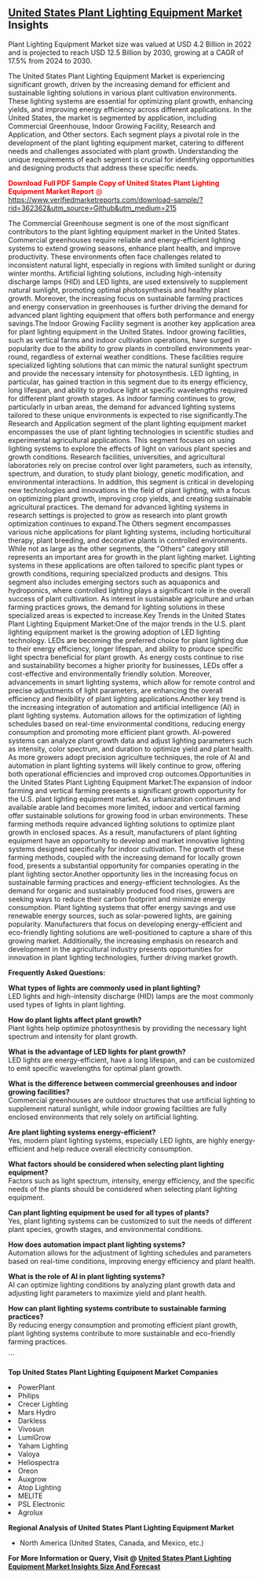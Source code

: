 <h2><a href="https://www.verifiedmarketreports.com/download-sample/?rid=362362&amp;utm_source=Github&amp;utm_medium=215" target="_blank">United States Plant Lighting Equipment Market</a> Insights</h2><p>Plant Lighting Equipment Market size was valued at USD 4.2 Billion in 2022 and is projected to reach USD 12.5 Billion by 2030, growing at a CAGR of 17.5% from 2024 to 2030.</p><p><p>The United States Plant Lighting Equipment Market is experiencing significant growth, driven by the increasing demand for efficient and sustainable lighting solutions in various plant cultivation environments. These lighting systems are essential for optimizing plant growth, enhancing yields, and improving energy efficiency across different applications. In the United States, the market is segmented by application, including Commercial Greenhouse, Indoor Growing Facility, Research and Application, and Other sectors. Each segment plays a pivotal role in the development of the plant lighting equipment market, catering to different needs and challenges associated with plant growth. Understanding the unique requirements of each segment is crucial for identifying opportunities and designing products that address these specific needs. <p><span class=""><span style="color: #ff0000;"><strong>Download Full PDF Sample Copy of United States Plant Lighting Equipment Market Report</strong> @ </span><a href="https://www.verifiedmarketreports.com/download-sample/?rid=362362&amp;utm_source=Github&amp;utm_medium=215" target="_blank">https://www.verifiedmarketreports.com/download-sample/?rid=362362&amp;utm_source=Github&amp;utm_medium=215</a></span></p>The Commercial Greenhouse segment is one of the most significant contributors to the plant lighting equipment market in the United States. Commercial greenhouses require reliable and energy-efficient lighting systems to extend growing seasons, enhance plant health, and improve productivity. These environments often face challenges related to inconsistent natural light, especially in regions with limited sunlight or during winter months. Artificial lighting solutions, including high-intensity discharge lamps (HID) and LED lights, are used extensively to supplement natural sunlight, promoting optimal photosynthesis and healthy plant growth. Moreover, the increasing focus on sustainable farming practices and energy conservation in greenhouses is further driving the demand for advanced plant lighting equipment that offers both performance and energy savings.The Indoor Growing Facility segment is another key application area for plant lighting equipment in the United States. Indoor growing facilities, such as vertical farms and indoor cultivation operations, have surged in popularity due to the ability to grow plants in controlled environments year-round, regardless of external weather conditions. These facilities require specialized lighting solutions that can mimic the natural sunlight spectrum and provide the necessary intensity for photosynthesis. LED lighting, in particular, has gained traction in this segment due to its energy efficiency, long lifespan, and ability to produce light at specific wavelengths required for different plant growth stages. As indoor farming continues to grow, particularly in urban areas, the demand for advanced lighting systems tailored to these unique environments is expected to rise significantly.The Research and Application segment of the plant lighting equipment market encompasses the use of plant lighting technologies in scientific studies and experimental agricultural applications. This segment focuses on using lighting systems to explore the effects of light on various plant species and growth conditions. Research facilities, universities, and agricultural laboratories rely on precise control over light parameters, such as intensity, spectrum, and duration, to study plant biology, genetic modification, and environmental interactions. In addition, this segment is critical in developing new technologies and innovations in the field of plant lighting, with a focus on optimizing plant growth, improving crop yields, and creating sustainable agricultural practices. The demand for advanced lighting systems in research settings is projected to grow as research into plant growth optimization continues to expand.The Others segment encompasses various niche applications for plant lighting systems, including horticultural therapy, plant breeding, and decorative plants in controlled environments. While not as large as the other segments, the "Others" category still represents an important area for growth in the plant lighting market. Lighting systems in these applications are often tailored to specific plant types or growth conditions, requiring specialized products and designs. This segment also includes emerging sectors such as aquaponics and hydroponics, where controlled lighting plays a significant role in the overall success of plant cultivation. As interest in sustainable agriculture and urban farming practices grows, the demand for lighting solutions in these specialized areas is expected to increase.Key Trends in the United States Plant Lighting Equipment Market:One of the major trends in the U.S. plant lighting equipment market is the growing adoption of LED lighting technology. LEDs are becoming the preferred choice for plant lighting due to their energy efficiency, longer lifespan, and ability to produce specific light spectra beneficial for plant growth. As energy costs continue to rise and sustainability becomes a higher priority for businesses, LEDs offer a cost-effective and environmentally friendly solution. Moreover, advancements in smart lighting systems, which allow for remote control and precise adjustments of light parameters, are enhancing the overall efficiency and flexibility of plant lighting applications.Another key trend is the increasing integration of automation and artificial intelligence (AI) in plant lighting systems. Automation allows for the optimization of lighting schedules based on real-time environmental conditions, reducing energy consumption and promoting more efficient plant growth. AI-powered systems can analyze plant growth data and adjust lighting parameters such as intensity, color spectrum, and duration to optimize yield and plant health. As more growers adopt precision agriculture techniques, the role of AI and automation in plant lighting systems will likely continue to grow, offering both operational efficiencies and improved crop outcomes.Opportunities in the United States Plant Lighting Equipment Market:The expansion of indoor farming and vertical farming presents a significant growth opportunity for the U.S. plant lighting equipment market. As urbanization continues and available arable land becomes more limited, indoor and vertical farming offer sustainable solutions for growing food in urban environments. These farming methods require advanced lighting solutions to optimize plant growth in enclosed spaces. As a result, manufacturers of plant lighting equipment have an opportunity to develop and market innovative lighting systems designed specifically for indoor cultivation. The growth of these farming methods, coupled with the increasing demand for locally grown food, presents a substantial opportunity for companies operating in the plant lighting sector.Another opportunity lies in the increasing focus on sustainable farming practices and energy-efficient technologies. As the demand for organic and sustainably produced food rises, growers are seeking ways to reduce their carbon footprint and minimize energy consumption. Plant lighting systems that offer energy savings and use renewable energy sources, such as solar-powered lights, are gaining popularity. Manufacturers that focus on developing energy-efficient and eco-friendly lighting solutions are well-positioned to capture a share of this growing market. Additionally, the increasing emphasis on research and development in the agricultural industry presents opportunities for innovation in plant lighting technologies, further driving market growth.<p><strong>Frequently Asked Questions:</strong></p><p><strong>What types of lights are commonly used in plant lighting?</strong><br>LED lights and high-intensity discharge (HID) lamps are the most commonly used types of lights in plant lighting.</p><p><strong>How do plant lights affect plant growth?</strong><br>Plant lights help optimize photosynthesis by providing the necessary light spectrum and intensity for plant growth.</p><p><strong>What is the advantage of LED lights for plant growth?</strong><br>LED lights are energy-efficient, have a long lifespan, and can be customized to emit specific wavelengths for optimal plant growth.</p><p><strong>What is the difference between commercial greenhouses and indoor growing facilities?</strong><br>Commercial greenhouses are outdoor structures that use artificial lighting to supplement natural sunlight, while indoor growing facilities are fully enclosed environments that rely solely on artificial lighting.</p><p><strong>Are plant lighting systems energy-efficient?</strong><br>Yes, modern plant lighting systems, especially LED lights, are highly energy-efficient and help reduce overall electricity consumption.</p><p><strong>What factors should be considered when selecting plant lighting equipment?</strong><br>Factors such as light spectrum, intensity, energy efficiency, and the specific needs of the plants should be considered when selecting plant lighting equipment.</p><p><strong>Can plant lighting equipment be used for all types of plants?</strong><br>Yes, plant lighting systems can be customized to suit the needs of different plant species, growth stages, and environmental conditions.</p><p><strong>How does automation impact plant lighting systems?</strong><br>Automation allows for the adjustment of lighting schedules and parameters based on real-time conditions, improving energy efficiency and plant health.</p><p><strong>What is the role of AI in plant lighting systems?</strong><br>AI can optimize lighting conditions by analyzing plant growth data and adjusting light parameters to maximize yield and plant health.</p><p><strong>How can plant lighting systems contribute to sustainable farming practices?</strong><br>By reducing energy consumption and promoting efficient plant growth, plant lighting systems contribute to more sustainable and eco-friendly farming practices.</p>```</p><p><strong>Top United States Plant Lighting Equipment Market Companies</strong></p><div data-test-id=""><p><li>PowerPlant</li><li> Philips</li><li> Crecer Lighting</li><li> Mars Hydro</li><li> Darkless</li><li> Vivosun</li><li> LumiGrow</li><li> Yaham Lighting</li><li> Valoya</li><li> Heliospectra</li><li> Oreon</li><li> Auxgrow</li><li> Atop Lighting</li><li> MELITE</li><li> PSL Electronic</li><li> Agrolux</li></p><div><strong>Regional Analysis of&nbsp;United States Plant Lighting Equipment Market</strong></div><ul><li dir="ltr"><p dir="ltr">North America&nbsp;(United States, Canada, and Mexico, etc.)</p></li></ul><p><strong>For More Information or Query, Visit @&nbsp;</strong><strong><a href="https://www.verifiedmarketreports.com/product/plant-lighting-equipment-market/?utm_source=Github&amp;utm_medium=215" target="_blank">United States Plant Lighting Equipment Market Insights Size And Forecast</a></strong></p></div>
